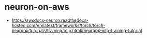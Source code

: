 # neuron-on-aws

* https://awsdocs-neuron.readthedocs-hosted.com/en/latest/frameworks/torch/torch-neuronx/tutorials/training/mlp.html#neuronx-mlp-training-tutorial
